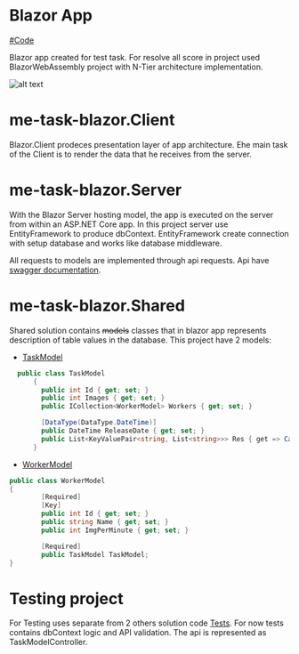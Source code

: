 # Blazor App
[#Code](me-task-blazor/)

Blazor app created for test task. For resolve all score in project used BlazorWebAssembly project with N-Tier architecture implementation.<br>

![alt text](https://christofsenn.gallerycdn.vsassets.io/extensions/christofsenn/n-tierentityframeworkvs2015/1.9/1482142300425/96004/1/context.png)

# me-task-blazor.Client
Blazor.Client prodeces presentation layer of app architecture. Еhe main task of the Сlient is to render the data that he receives from the server.


# me-task-blazor.Server
With the Blazor Server hosting model, the app is executed on the server from within an ASP.NET Core app.
In this project server use EntityFramework to produce dbContext. EntityFramework create connection with setup database and works like database middleware.

All requests to models are implemented through api requests. Api have [swagger documentation](docs/api-doc.json).

# me-task-blazor.Shared

Shared solution contains ~~models~~ classes that in blazor app represents description of table values ​​in the database.
This project have 2 models:

- [TaskModel]()
```cs
  public class TaskModel
      {
        public int Id { get; set; }
        public int Images { get; set; }
        public ICollection<WorkerModel> Workers { get; set; }

        [DataType(DataType.DateTime)]
        public DateTime ReleaseDate { get; set; }
        public List<KeyValuePair<string, List<string>>> Res { get => Calculate(); }
      }
```

- [WorkerModel]()
```cs
public class WorkerModel
{
        [Required]
        [Key]
        public int Id { get; set; }
        public string Name { get; set; }
        public int ImgPerMinute { get; set; }

        [Required]
        public TaskModel TaskModel;
}
```



# Testing project

For Testing uses separate from 2 others solution code [Tests](). For now tests contains
dbContext logic and API validation. The api is represented as TaskModelController.
